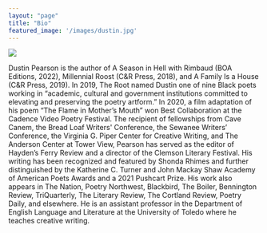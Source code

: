 ```yaml
---
layout: "page"
title: "Bio"
featured_image: '/images/dustin.jpg'
---
```


![]({{site.baseurl}}/images/dustin.jpg)

Dustin Pearson is the author of A Season in Hell with Rimbaud (BOA Editions, 2022), Millennial Roost (C&R Press, 2018), and A Family Is a House (C&R Press, 2019). In 2019, The Root named Dustin one of nine Black poets working in “academic, cultural and government institutions committed to elevating and preserving the poetry artform.” In 2020, a film adaptation of his poem “The Flame in Mother’s Mouth” won Best Collaboration at the Cadence Video Poetry Festival. The recipient of fellowships from Cave Canem, the Bread Loaf Writers' Conference, the Sewanee Writers’ Conference, the Virginia G. Piper Center for Creative Writing, and The Anderson Center at Tower View, Pearson has served as the editor of Hayden’s Ferry Review and a director of the Clemson Literary Festival. His writing has been recognized and featured by Shonda Rhimes and further distinguished by the Katherine C. Turner and John Mackay Shaw Academy of American Poets Awards and a 2021 Pushcart Prize. His work also appears in The Nation, Poetry Northwest, Blackbird, The Boiler, Bennington Review, TriQuarterly, The Literary Review, The Cortland Review, Poetry Daily, and elsewhere. He is an assistant professor in the Department of English Language and Literature at the University of Toledo where he teaches creative writing.

